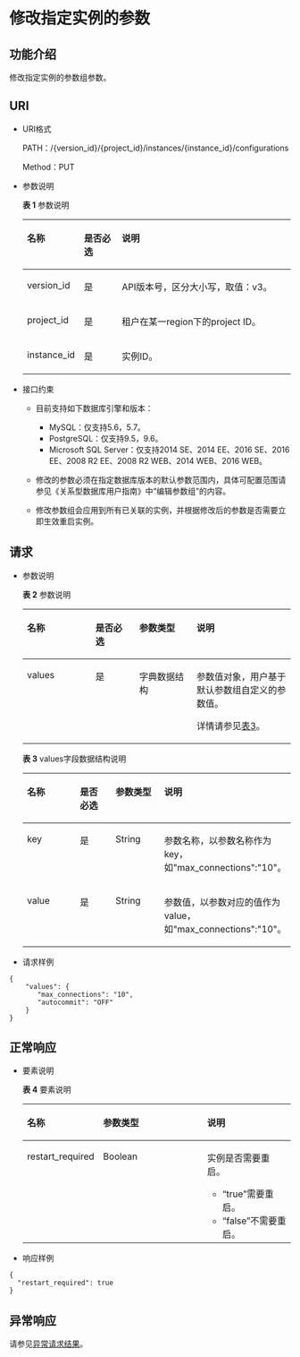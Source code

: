 # 修改指定实例的参数<a name="rds_09_0305"></a>

## 功能介绍<a name="section563650143816"></a>

修改指定实例的参数组参数。

## URI<a name="section116519011384"></a>

-   URI格式

    PATH：/\{version\_id\}/\{project\_id\}/instances/\{instance\_id\}/configurations

    Method：PUT

-   参数说明

    **表 1**  参数说明

    <a name="table156666010383"></a>
    <table><thead align="left"><tr id="row18948107387"><th class="cellrowborder" valign="top" width="21.21%" id="mcps1.2.4.1.1"><p id="p1194880153810"><a name="p1194880153810"></a><a name="p1194880153810"></a>名称</p>
    </th>
    <th class="cellrowborder" valign="top" width="14.14%" id="mcps1.2.4.1.2"><p id="p594815053817"><a name="p594815053817"></a><a name="p594815053817"></a>是否必选</p>
    </th>
    <th class="cellrowborder" valign="top" width="64.64999999999999%" id="mcps1.2.4.1.3"><p id="p394813018383"><a name="p394813018383"></a><a name="p394813018383"></a>说明</p>
    </th>
    </tr>
    </thead>
    <tbody><tr id="row4948120113813"><td class="cellrowborder" valign="top" width="21.21%" headers="mcps1.2.4.1.1 "><p id="p694815010381"><a name="p694815010381"></a><a name="p694815010381"></a>version_id</p>
    </td>
    <td class="cellrowborder" valign="top" width="14.14%" headers="mcps1.2.4.1.2 "><p id="p9948400383"><a name="p9948400383"></a><a name="p9948400383"></a>是</p>
    </td>
    <td class="cellrowborder" valign="top" width="64.64999999999999%" headers="mcps1.2.4.1.3 "><p id="p169484013381"><a name="p169484013381"></a><a name="p169484013381"></a>API版本号，区分大小写，取值：v3。</p>
    </td>
    </tr>
    <tr id="row2948130153820"><td class="cellrowborder" valign="top" width="21.21%" headers="mcps1.2.4.1.1 "><p id="p129488015381"><a name="p129488015381"></a><a name="p129488015381"></a>project_id</p>
    </td>
    <td class="cellrowborder" valign="top" width="14.14%" headers="mcps1.2.4.1.2 "><p id="p29482006386"><a name="p29482006386"></a><a name="p29482006386"></a>是</p>
    </td>
    <td class="cellrowborder" valign="top" width="64.64999999999999%" headers="mcps1.2.4.1.3 "><p id="p1594814073813"><a name="p1594814073813"></a><a name="p1594814073813"></a>租户在某一region下的project ID。</p>
    </td>
    </tr>
    <tr id="row17948707388"><td class="cellrowborder" valign="top" width="21.21%" headers="mcps1.2.4.1.1 "><p id="p1094811012382"><a name="p1094811012382"></a><a name="p1094811012382"></a>instance_id</p>
    </td>
    <td class="cellrowborder" valign="top" width="14.14%" headers="mcps1.2.4.1.2 "><p id="p4948205386"><a name="p4948205386"></a><a name="p4948205386"></a>是</p>
    </td>
    <td class="cellrowborder" valign="top" width="64.64999999999999%" headers="mcps1.2.4.1.3 "><p id="p194814033815"><a name="p194814033815"></a><a name="p194814033815"></a>实例ID。</p>
    </td>
    </tr>
    </tbody>
    </table>


-   接口约束
    -   目前支持如下数据库引擎和版本：
        -   MySQL：仅支持5.6，5.7。
        -   PostgreSQL：仅支持9.5，9.6。
        -   Microsoft SQL Server：仅支持2014 SE、2014 EE、2016 SE、2016 EE、2008 R2 EE、2008 R2 WEB、2014 WEB、2016 WEB。

    -   修改的参数必须在指定数据库版本的默认参数范围内，具体可配置范围请参见《关系型数据库用户指南》中“编辑参数组”的内容。
    -   修改参数组会应用到所有已关联的实例，并根据修改后的参数是否需要立即生效重启实例。


## 请求<a name="section37136013381"></a>

-   参数说明

    **表 2**  参数说明

    <a name="table17301053815"></a>
    <table><thead align="left"><tr id="row17964120113817"><th class="cellrowborder" valign="top" width="25.509999999999998%" id="mcps1.2.5.1.1"><p id="p1296414014382"><a name="p1296414014382"></a><a name="p1296414014382"></a>名称</p>
    </th>
    <th class="cellrowborder" valign="top" width="16.33%" id="mcps1.2.5.1.2"><p id="p119641902388"><a name="p119641902388"></a><a name="p119641902388"></a>是否必选</p>
    </th>
    <th class="cellrowborder" valign="top" width="21.43%" id="mcps1.2.5.1.3"><p id="p14964140103819"><a name="p14964140103819"></a><a name="p14964140103819"></a>参数类型</p>
    </th>
    <th class="cellrowborder" valign="top" width="36.730000000000004%" id="mcps1.2.5.1.4"><p id="p1596410023814"><a name="p1596410023814"></a><a name="p1596410023814"></a>说明</p>
    </th>
    </tr>
    </thead>
    <tbody><tr id="row7964102380"><td class="cellrowborder" valign="top" width="25.509999999999998%" headers="mcps1.2.5.1.1 "><p id="p179641309380"><a name="p179641309380"></a><a name="p179641309380"></a>values</p>
    </td>
    <td class="cellrowborder" valign="top" width="16.33%" headers="mcps1.2.5.1.2 "><p id="p169644053814"><a name="p169644053814"></a><a name="p169644053814"></a>是</p>
    </td>
    <td class="cellrowborder" valign="top" width="21.43%" headers="mcps1.2.5.1.3 "><p id="p09646073812"><a name="p09646073812"></a><a name="p09646073812"></a>字典数据结构</p>
    </td>
    <td class="cellrowborder" valign="top" width="36.730000000000004%" headers="mcps1.2.5.1.4 "><p id="p09641305389"><a name="p09641305389"></a><a name="p09641305389"></a>参数值对象，用户基于默认参数组自定义的参数值。</p>
    <p id="p128891559123615"><a name="p128891559123615"></a><a name="p128891559123615"></a>详情请参见<a href="#table12745180163820">表3</a>。</p>
    </td>
    </tr>
    </tbody>
    </table>

    **表 3**  values字段数据结构说明

    <a name="table12745180163820"></a>
    <table><thead align="left"><tr id="row19643018386"><th class="cellrowborder" valign="top" width="24.490000000000002%" id="mcps1.2.5.1.1"><p id="p896413010389"><a name="p896413010389"></a><a name="p896413010389"></a>名称</p>
    </th>
    <th class="cellrowborder" valign="top" width="17.349999999999998%" id="mcps1.2.5.1.2"><p id="p149647093818"><a name="p149647093818"></a><a name="p149647093818"></a>是否必选</p>
    </th>
    <th class="cellrowborder" valign="top" width="21.43%" id="mcps1.2.5.1.3"><p id="p1096416010381"><a name="p1096416010381"></a><a name="p1096416010381"></a>参数类型</p>
    </th>
    <th class="cellrowborder" valign="top" width="36.730000000000004%" id="mcps1.2.5.1.4"><p id="p1964150113810"><a name="p1964150113810"></a><a name="p1964150113810"></a>说明</p>
    </th>
    </tr>
    </thead>
    <tbody><tr id="row696470153811"><td class="cellrowborder" valign="top" width="24.490000000000002%" headers="mcps1.2.5.1.1 "><p id="p17964130193815"><a name="p17964130193815"></a><a name="p17964130193815"></a>key</p>
    </td>
    <td class="cellrowborder" valign="top" width="17.349999999999998%" headers="mcps1.2.5.1.2 "><p id="p1096417018381"><a name="p1096417018381"></a><a name="p1096417018381"></a>是</p>
    </td>
    <td class="cellrowborder" valign="top" width="21.43%" headers="mcps1.2.5.1.3 "><p id="p4964100163820"><a name="p4964100163820"></a><a name="p4964100163820"></a>String</p>
    </td>
    <td class="cellrowborder" valign="top" width="36.730000000000004%" headers="mcps1.2.5.1.4 "><p id="p19642053818"><a name="p19642053818"></a><a name="p19642053818"></a>参数名称，以参数名称作为key，如"max_connections":"10"。</p>
    </td>
    </tr>
    <tr id="row1196415053814"><td class="cellrowborder" valign="top" width="24.490000000000002%" headers="mcps1.2.5.1.1 "><p id="p696411018385"><a name="p696411018385"></a><a name="p696411018385"></a>value</p>
    </td>
    <td class="cellrowborder" valign="top" width="17.349999999999998%" headers="mcps1.2.5.1.2 "><p id="p9964401383"><a name="p9964401383"></a><a name="p9964401383"></a>是</p>
    </td>
    <td class="cellrowborder" valign="top" width="21.43%" headers="mcps1.2.5.1.3 "><p id="p09647018388"><a name="p09647018388"></a><a name="p09647018388"></a>String</p>
    </td>
    <td class="cellrowborder" valign="top" width="36.730000000000004%" headers="mcps1.2.5.1.4 "><p id="p209641004383"><a name="p209641004383"></a><a name="p209641004383"></a>参数值，以参数对应的值作为value，如"max_connections":"10"。</p>
    </td>
    </tr>
    </tbody>
    </table>


-   请求样例

```
{ 
    "values": { 
       "max_connections": "10", 
       "autocommit": "OFF" 
    }
}
```

## 正常响应<a name="section77762093812"></a>

-   要素说明

    **表 4**  要素说明

    <a name="table1477614093818"></a>
    <table><thead align="left"><tr id="row6964308384"><th class="cellrowborder" valign="top" width="25.509999999999998%" id="mcps1.2.4.1.1"><p id="p1096410017380"><a name="p1096410017380"></a><a name="p1096410017380"></a>名称</p>
    </th>
    <th class="cellrowborder" valign="top" width="40.82%" id="mcps1.2.4.1.2"><p id="p129648023816"><a name="p129648023816"></a><a name="p129648023816"></a>参数类型</p>
    </th>
    <th class="cellrowborder" valign="top" width="33.67%" id="mcps1.2.4.1.3"><p id="p169647014384"><a name="p169647014384"></a><a name="p169647014384"></a>说明</p>
    </th>
    </tr>
    </thead>
    <tbody><tr id="row096412073812"><td class="cellrowborder" valign="top" width="25.509999999999998%" headers="mcps1.2.4.1.1 "><p id="p896419003819"><a name="p896419003819"></a><a name="p896419003819"></a>restart_required</p>
    </td>
    <td class="cellrowborder" valign="top" width="40.82%" headers="mcps1.2.4.1.2 "><p id="p1396417033819"><a name="p1396417033819"></a><a name="p1396417033819"></a>Boolean</p>
    </td>
    <td class="cellrowborder" valign="top" width="33.67%" headers="mcps1.2.4.1.3 "><p id="p0964100183811"><a name="p0964100183811"></a><a name="p0964100183811"></a>实例是否需要重启。</p>
    <a name="ul896417073811"></a><a name="ul896417073811"></a><ul id="ul896417073811"><li><span class="parmvalue" id="parmvalue148841411183714"><a name="parmvalue148841411183714"></a><a name="parmvalue148841411183714"></a>“true”</span>需要重启。</li><li><span class="parmvalue" id="parmvalue117951119121610"><a name="parmvalue117951119121610"></a><a name="parmvalue117951119121610"></a>“false”</span>不需要重启。</li></ul>
    </td>
    </tr>
    </tbody>
    </table>

-   响应样例

```
{
  "restart_required": true
}
```

## 异常响应<a name="section5807140173818"></a>

请参见[异常请求结果](null.md)。


